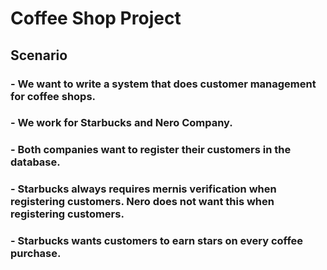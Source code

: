 # Coffee Shop Project

## Scenario

### - We want to write a system that does customer management for coffee shops.

### - We work for Starbucks and Nero Company.

### - Both companies want to register their customers in the database.

### - Starbucks always requires mernis verification when registering customers. Nero does not want this when registering customers.

### - Starbucks wants customers to earn stars on every coffee purchase.